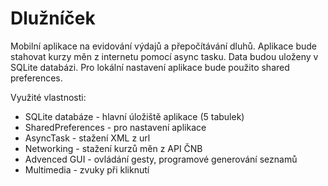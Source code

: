 # Dlužníček

Mobilní aplikace na evidování výdajů a přepočítávání dluhů. Aplikace bude stahovat kurzy měn z internetu pomocí async tasku. Data budou uloženy v SQLite databázi. Pro lokální nastavení aplikace bude použito shared preferences.

Využité vlastnosti:
<ul>
  <li>SQLite databáze - hlavní úložiště aplikace (5 tabulek)</li>
  <li>SharedPreferences - pro nastavení aplikace</li>
  <li>AsyncTask - stažení XML z url</li>
  <li>Networking - stažení kurzů měn z API ČNB</li>
  <li>Advenced GUI - ovládání gesty, programové generování seznamů</li>
  <li>Multimedia - zvuky při kliknutí</li>
</ul>
  
  
  
  
  
